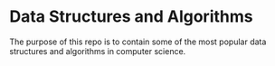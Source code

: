# Data Structures and Algorithms

The purpose of this repo is to contain some of the most popular data structures and algorithms in computer science.
